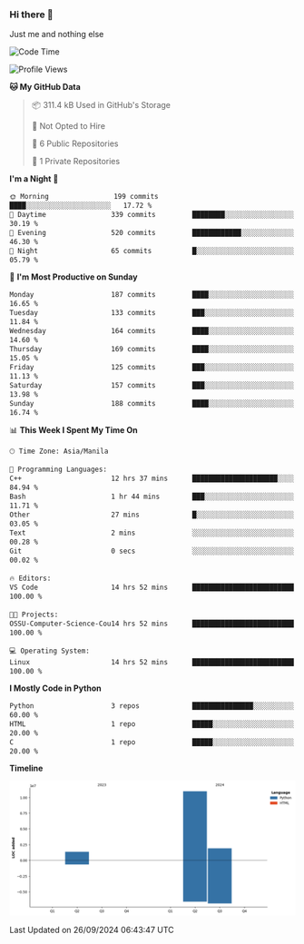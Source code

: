 ### Hi there 👋

Just me and nothing else


<!--START_SECTION:waka-->
![Code Time](http://img.shields.io/badge/Code%20Time-701%20hrs%205%20mins-blue)

![Profile Views](http://img.shields.io/badge/Profile%20Views-1-blue)

**🐱 My GitHub Data** 

> 📦 311.4 kB Used in GitHub's Storage 
 > 
> 🚫 Not Opted to Hire
 > 
> 📜 6 Public Repositories 
 > 
> 🔑 1 Private Repositories 
 > 
**I'm a Night 🦉** 

```text
🌞 Morning                199 commits         ████░░░░░░░░░░░░░░░░░░░░░   17.72 % 
🌆 Daytime                339 commits         ████████░░░░░░░░░░░░░░░░░   30.19 % 
🌃 Evening                520 commits         ████████████░░░░░░░░░░░░░   46.30 % 
🌙 Night                  65 commits          █░░░░░░░░░░░░░░░░░░░░░░░░   05.79 % 
```
📅 **I'm Most Productive on Sunday** 

```text
Monday                   187 commits         ████░░░░░░░░░░░░░░░░░░░░░   16.65 % 
Tuesday                  133 commits         ███░░░░░░░░░░░░░░░░░░░░░░   11.84 % 
Wednesday                164 commits         ████░░░░░░░░░░░░░░░░░░░░░   14.60 % 
Thursday                 169 commits         ████░░░░░░░░░░░░░░░░░░░░░   15.05 % 
Friday                   125 commits         ███░░░░░░░░░░░░░░░░░░░░░░   11.13 % 
Saturday                 157 commits         ███░░░░░░░░░░░░░░░░░░░░░░   13.98 % 
Sunday                   188 commits         ████░░░░░░░░░░░░░░░░░░░░░   16.74 % 
```


📊 **This Week I Spent My Time On** 

```text
🕑︎ Time Zone: Asia/Manila

💬 Programming Languages: 
C++                      12 hrs 37 mins      █████████████████████░░░░   84.94 % 
Bash                     1 hr 44 mins        ███░░░░░░░░░░░░░░░░░░░░░░   11.71 % 
Other                    27 mins             █░░░░░░░░░░░░░░░░░░░░░░░░   03.05 % 
Text                     2 mins              ░░░░░░░░░░░░░░░░░░░░░░░░░   00.28 % 
Git                      0 secs              ░░░░░░░░░░░░░░░░░░░░░░░░░   00.02 % 

🔥 Editors: 
VS Code                  14 hrs 52 mins      █████████████████████████   100.00 % 

🐱‍💻 Projects: 
OSSU-Computer-Science-Cou14 hrs 52 mins      █████████████████████████   100.00 % 

💻 Operating System: 
Linux                    14 hrs 52 mins      █████████████████████████   100.00 % 
```

**I Mostly Code in Python** 

```text
Python                   3 repos             ███████████████░░░░░░░░░░   60.00 % 
HTML                     1 repo              █████░░░░░░░░░░░░░░░░░░░░   20.00 % 
C                        1 repo              █████░░░░░░░░░░░░░░░░░░░░   20.00 % 
```



**Timeline**

![Lines of Code chart](https://raw.githubusercontent.com/brutist/brutist/main/assets/bar_graph.png)


 Last Updated on 26/09/2024 06:43:47 UTC
<!--END_SECTION:waka-->

